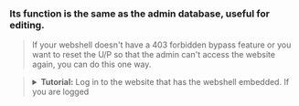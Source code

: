 ### Its function is the same as the admin database, useful for editing.
> If your webshell doesn't have a 403 forbidden bypass feature or you want to reset the U/P so that the admin can't access the website again, you can do this one way.

> <details><summary><b>Tutorial:</b> Log in to the website that has the webshell embedded. If you are logged</summary>in you just need to look for wp-config.php or the config file on the website. Copy all the text concerning the DBadminer starting from the user pass and email, if you have uploaded the admin, enter the DB.</details>

